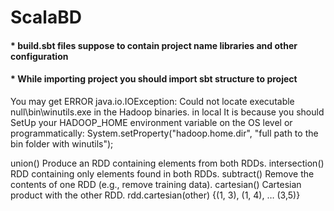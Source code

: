 # ScalaBD
#### * build.sbt files suppose to contain project name libraries and other configuration 
#### * While importing project you should import sbt structure to project

You may get ERROR java.io.IOException: Could not locate executable null\bin\winutils.exe in the Hadoop binaries.
in local  It is because you should SetUp your HADOOP_HOME environment variable on the OS level or programmatically: 
System.setProperty("hadoop.home.dir", "full path to the bin folder with winutils");


union() Produce an RDD containing elements from both RDDs.
intersection() RDD containing only elements found in both RDDs.
subtract() Remove the contents of one RDD (e.g., remove training data).
cartesian() Cartesian product with the other RDD. rdd.cartesian(other) {(1, 3), (1, 4), … (3,5)}
